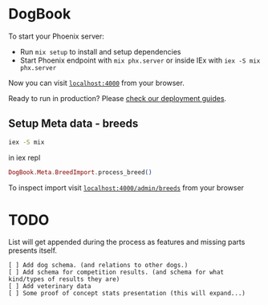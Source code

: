 # DogBook

To start your Phoenix server:

  * Run `mix setup` to install and setup dependencies
  * Start Phoenix endpoint with `mix phx.server` or inside IEx with `iex -S mix phx.server`

Now you can visit [`localhost:4000`](http://localhost:4000) from your browser.

Ready to run in production? Please [check our deployment guides](https://hexdocs.pm/phoenix/deployment.html).

## Setup Meta data - breeds

``` bash
iex -S mix
```

in iex repl

```elixir
DogBook.Meta.BreedImport.process_breed()
```

To inspect import
visit [`localhost:4000/admin/breeds`](http://localhost:4000/admin/breeds) from your browser


# TODO

List will get appended during the process as features and missing parts presents itself.

    [ ] Add dog schema. (and relations to other dogs.)
    [ ] Add schema for competition results. (and schema for what kind/types of results they are)
    [ ] Add veterinary data
    [ ] Some proof of concept stats presentation (this will expand...)

